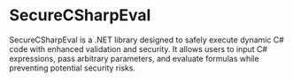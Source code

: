 # SecureCSharpEval
SecureCSharpEval is a .NET library designed to safely execute dynamic C# code with enhanced validation and security. It allows users to input C# expressions, pass arbitrary parameters, and evaluate formulas while preventing potential security risks.
